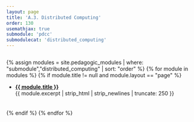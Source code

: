 ```yaml
---
layout: page
title: 'A.3. Distributed Computing'
order: 130
usemathjax: true
submodule: 'pdcc'
submodulecat: 'distributed_computing'
---
```


<div class="info" style="margin-top: 2em; margin-bottom: 2em">
    <div class="goal mx-5">
        <div class="mCourses">
            <div class="row">
                <div class="courseBox col-12 px-6" style="margin-bottom: 1em">
                    <div class="ui tab segment active">
                        <div class="modules">
                            {% assign modules = site.pedagogic_modules | where: "submodule","distributed_computing" | sort: "order" %}
                            {% for module in modules %}
                            {% if module.title != null and module.layout == "page" %}
                            <ul>
                                <li>
                                    <strong><a href="{{ site.baseurl }}{{ module.url }}">{{ module.title }}</a></strong>
                                    <br/>
                                    <div class="excerpt" style="padding-bottom: 1.5em">{{ module.excerpt | strip_html | strip_newlines | truncate: 250 }}</div>
                                </li>
                            </ul>
                            {% endif %}
                            {% endfor %}
                        </div>
                    </div>
                </div>
            </div>
        </div>
    </div>
</div>
